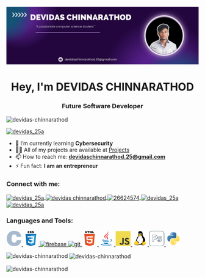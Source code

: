 ![logo](https://github.com/DEVIDAS-CHINNARATHOD/DEVIDAS-CHINNARATHOD/blob/3af2ecf99d54550c309ac00d53cbf81b9139351c/Logo%20photo.jpg)

<h1 align="center">Hey, I'm DEVIDAS CHINNARATHOD</h1>
<h3 align="center">Future Software Developer</h3>
<p align="left">
  <img src="https://komarev.com/ghpvc/?username=devidas-chinnarathod&label=Profile%20views&color=0e75b6&style=flat" alt="devidas-chinnarathod" />
</p>

<p align="left">
  <a href="https://twitter.com/devidas_25a" target="blank">
    <img src="https://img.shields.io/twitter/follow/devidas_25a?logo=twitter&style=for-the-badge" alt="devidas_25a" />
  </a>
</p>

- 🌱 I’m currently learning **Cybersecurity**
- 👨‍💻 All of my projects are available at [Projects](https://github.com/DEVIDAS-CHINNARATHOD)
- 📫 How to reach me: **devidaschinnarathod.25@gmail.com**
- ⚡ Fun fact: **I am an entrepreneur**

<h3 align="left">Connect with me:</h3>
<p align="left">
  <a href="https://twitter.com/devidas_25a" target="blank">
    <img align="center" src="https://raw.githubusercontent.com/rahuldkjain/github-profile-readme-generator/master/src/images/icons/Social/twitter.svg" alt="devidas_25a" height="30" width="40" />
  </a>
  <a href="https://www.linkedin.com/in/devidas-chinnarathod-0223a7321" target="blank">
    <img align="center" src="https://raw.githubusercontent.com/rahuldkjain/github-profile-readme-generator/master/src/images/icons/Social/linked-in-alt.svg" alt="devidas chinnarathod" height="30" width="40" />
  </a>
  <a href="https://stackoverflow.com/users/26624574" target="blank">
    <img align="center" src="https://raw.githubusercontent.com/rahuldkjain/github-profile-readme-generator/master/src/images/icons/Social/stack-overflow.svg" alt="26624574" height="30" width="40" />
  </a>
  <a href="https://instagram.com/iam_dev.ai" target="blank">
    <img align="center" src="https://raw.githubusercontent.com/rahuldkjain/github-profile-readme-generator/master/src/images/icons/Social/instagram.svg" alt="devidas_25a" height="30" width="40" />
  </a>
  <a href="https://www.leetcode.com/devidas_25a" target="blank">
    <img align="center" src="https://raw.githubusercontent.com/rahuldkjain/github-profile-readme-generator/master/src/images/icons/Social/leet-code.svg" alt="devidas_25a" height="30" width="40" />
  </a>
</p>

<h3 align="left">Languages and Tools:</h3>
<p align="left">
  
  <a href="https://www.cprogramming.com/" target="_blank" rel="noreferrer">
    <img src="https://raw.githubusercontent.com/devicons/devicon/master/icons/c/c-original.svg" alt="c" width="40" height="40"/>
  </a>
  <a href="https://www.w3schools.com/css/" target="_blank" rel="noreferrer">
    <img src="https://raw.githubusercontent.com/devicons/devicon/master/icons/css3/css3-original-wordmark.svg" alt="css3" width="40" height="40"/>
  </a>
  <a href="https://firebase.google.com/" target="_blank" rel="noreferrer">
    <img src="https://www.vectorlogo.zone/logos/firebase/firebase-icon.svg" alt="firebase" width="40" height="40"/>
  </a>
  <a href="https://git-scm.com/" target="_blank" rel="noreferrer">
    <img src="https://www.vectorlogo.zone/logos/git-scm/git-scm-icon.svg" alt="git" width="40" height="40"/>
  </a>
  <a href="https://www.w3.org/html/" target="_blank" rel="noreferrer">
    <img src="https://raw.githubusercontent.com/devicons/devicon/master/icons/html5/html5-original-wordmark.svg" alt="html5" width="40" height="40"/>
  </a>
  <a href="https://www.java.com" target="_blank" rel="noreferrer">
    <img src="https://raw.githubusercontent.com/devicons/devicon/master/icons/java/java-original.svg" alt="java" width="40" height="40"/>
  </a>
  <a href="https://developer.mozilla.org/en-US/docs/Web/JavaScript" target="_blank" rel="noreferrer">
    <img src="https://raw.githubusercontent.com/devicons/devicon/master/icons/javascript/javascript-original.svg" alt="javascript" width="40" height="40"/>
  </a>
  <a href="https://www.linux.org/" target="_blank" rel="noreferrer">
    <img src="https://raw.githubusercontent.com/devicons/devicon/master/icons/linux/linux-original.svg" alt="linux" width="40" height="40"/>
  </a>
  <a href="https://www.photoshop.com/en" target="_blank" rel="noreferrer">
    <img src="https://raw.githubusercontent.com/devicons/devicon/master/icons/photoshop/photoshop-line.svg" alt="photoshop" width="40" height="40"/>
  </a>
  <a href="https://www.python.org" target="_blank" rel="noreferrer">
    <img src="https://raw.githubusercontent.com/devicons/devicon/master/icons/python/python-original.svg" alt="python" width="40" height="40"/>
  </a>
</p>

<p>
  <img align="left" src="https://github-readme-stats.vercel.app/api/top-langs?username=devidas-chinnarathod&show_icons=true&locale=en&layout=compact" alt="devidas-chinnarathod" />
</p>

<p>&nbsp;<img align="center" src="https://github-readme-stats.vercel.app/api?username=devidas-chinnarathod&show_icons=true&locale=en" alt="devidas-chinnarathod" /></p>

<p><img align="center" src="https://github-readme-streak-stats.herokuapp.com/?user=devidas-chinnarathod&" alt="devidas-chinnarathod" /></p>
